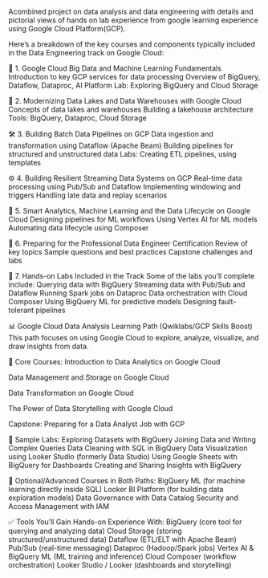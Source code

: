 Acombined project on data analysis and data engineering with details and pictorial views of hands on lab experience from google learning experience using Google Cloud Platform(GCP).

Here’s a breakdown of the key courses and components typically included in the Data Engineering track on Google Cloud:

🚀 1. Google Cloud Big Data and Machine Learning Fundamentals
Introduction to key GCP services for data processing
Overview of BigQuery, Dataflow, Dataproc, AI Platform
Lab: Exploring BigQuery and Cloud Storage

🧱 2. Modernizing Data Lakes and Data Warehouses with Google Cloud
Concepts of data lakes and warehouses
Building a lakehouse architecture
Tools: BigQuery, Dataproc, Cloud Storage

🛠️ 3. Building Batch Data Pipelines on GCP
Data ingestion and transformation using Dataflow (Apache Beam)
Building pipelines for structured and unstructured data
Labs: Creating ETL pipelines, using templates

⚙️ 4. Building Resilient Streaming Data Systems on GCP
Real-time data processing using Pub/Sub and Dataflow
Implementing windowing and triggers
Handling late data and replay scenarios

🔄 5. Smart Analytics, Machine Learning and the Data Lifecycle on Google Cloud
Designing pipelines for ML workflows
Using Vertex AI for ML models
Automating data lifecycle using Composer

🧩 6. Preparing for the Professional Data Engineer Certification
Review of key topics
Sample questions and best practices
Capstone challenges and labs

🧪 7. Hands-on Labs Included in the Track
Some of the labs you’ll complete include:
Querying data with BigQuery
Streaming data with Pub/Sub and Dataflow
Running Spark jobs on Dataproc
Data orchestration with Cloud Composer
Using BigQuery ML for predictive models
Designing fault-tolerant pipelines

📊 Google Cloud Data Analysis Learning Path (Qwiklabs/GCP Skills Boost)
This path focuses on using Google Cloud to explore, analyze, visualize, and draw insights from data.

📘 Core Courses:
Introduction to Data Analytics on Google Cloud

Data Management and Storage on Google Cloud

Data Transformation on Google Cloud

The Power of Data Storytelling with Google Cloud

Capstone: Preparing for a Data Analyst Job with GCP

🧪 Sample Labs:
Exploring Datasets with BigQuery
Joining Data and Writing Complex Queries
Data Cleaning with SQL in BigQuery
Data Visualization using Looker Studio (formerly Data Studio)
Using Google Sheets with BigQuery for Dashboards
Creating and Sharing Insights with BigQuery

🔗 Optional/Advanced Courses in Both Paths:
BigQuery ML (for machine learning directly inside SQL)
Looker BI Platform (for building data exploration models)
Data Governance with Data Catalog
Security and Access Management with IAM

✅ Tools You’ll Gain Hands-on Experience With:
BigQuery (core tool for querying and analyzing data)
Cloud Storage (storing structured/unstructured data)
Dataflow (ETL/ELT with Apache Beam)
Pub/Sub (real-time messaging)
Dataproc (Hadoop/Spark jobs)
Vertex AI & BigQuery ML (ML training and inference)
Cloud Composer (workflow orchestration)
Looker Studio / Looker (dashboards and storytelling)